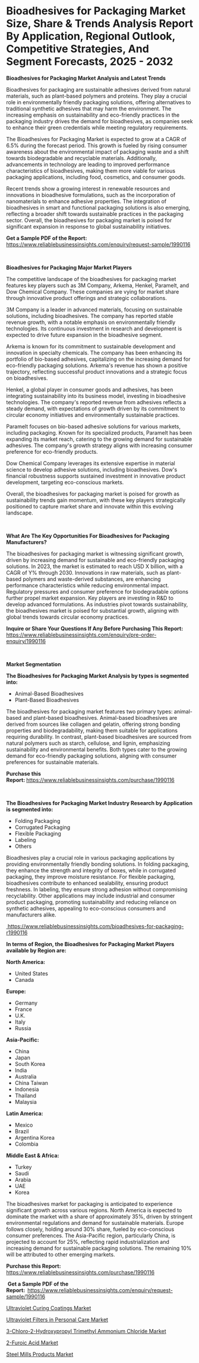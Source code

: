<p><h1>Bioadhesives for Packaging Market Size, Share & Trends Analysis Report By Application, Regional Outlook, Competitive Strategies, And Segment Forecasts, 2025 - 2032</h1></p><p><strong>Bioadhesives for Packaging Market Analysis and Latest Trends</strong></p>
<p><p>Bioadhesives for packaging are sustainable adhesives derived from natural materials, such as plant-based polymers and proteins. They play a crucial role in environmentally friendly packaging solutions, offering alternatives to traditional synthetic adhesives that may harm the environment. The increasing emphasis on sustainability and eco-friendly practices in the packaging industry drives the demand for bioadhesives, as companies seek to enhance their green credentials while meeting regulatory requirements.</p><p>The Bioadhesives for Packaging Market is expected to grow at a CAGR of 6.5% during the forecast period. This growth is fueled by rising consumer awareness about the environmental impact of packaging waste and a shift towards biodegradable and recyclable materials. Additionally, advancements in technology are leading to improved performance characteristics of bioadhesives, making them more viable for various packaging applications, including food, cosmetics, and consumer goods.</p><p>Recent trends show a growing interest in renewable resources and innovations in bioadhesive formulations, such as the incorporation of nanomaterials to enhance adhesive properties. The integration of bioadhesives in smart and functional packaging solutions is also emerging, reflecting a broader shift towards sustainable practices in the packaging sector. Overall, the bioadhesives for packaging market is poised for significant expansion in response to global sustainability initiatives.</p></p>
<p><strong>Get a Sample PDF of the Report:&nbsp;</strong> <a href="https://www.reliablebusinessinsights.com/enquiry/request-sample/1990116?utm_campaign=84&utm_medium=2&utm_source=Github&utm_content=ia&utm_term=04022025&utm_id=bioadhesives-for-packaging">https://www.reliablebusinessinsights.com/enquiry/request-sample/1990116</a></p>
<p>&nbsp;</p>
<p><strong>Bioadhesives for Packaging Major Market Players</strong></p>
<p><p>The competitive landscape of the bioadhesives for packaging market features key players such as 3M Company, Arkema, Henkel, Paramelt, and Dow Chemical Company. These companies are vying for market share through innovative product offerings and strategic collaborations.</p><p>3M Company is a leader in advanced materials, focusing on sustainable solutions, including bioadhesives. The company has reported stable revenue growth, with a notable emphasis on environmentally friendly technologies. Its continuous investment in research and development is expected to drive future expansion in the bioadhesive segment.</p><p>Arkema is known for its commitment to sustainable development and innovation in specialty chemicals. The company has been enhancing its portfolio of bio-based adhesives, capitalizing on the increasing demand for eco-friendly packaging solutions. Arkema's revenue has shown a positive trajectory, reflecting successful product innovations and a strategic focus on bioadhesives.</p><p>Henkel, a global player in consumer goods and adhesives, has been integrating sustainability into its business model, investing in bioadhesive technologies. The company's reported revenue from adhesives reflects a steady demand, with expectations of growth driven by its commitment to circular economy initiatives and environmentally sustainable practices.</p><p>Paramelt focuses on bio-based adhesive solutions for various markets, including packaging. Known for its specialized products, Paramelt has been expanding its market reach, catering to the growing demand for sustainable adhesives. The company's growth strategy aligns with increasing consumer preference for eco-friendly products.</p><p>Dow Chemical Company leverages its extensive expertise in material science to develop adhesive solutions, including bioadhesives. Dow's financial robustness supports sustained investment in innovative product development, targeting eco-conscious markets.</p><p>Overall, the bioadhesives for packaging market is poised for growth as sustainability trends gain momentum, with these key players strategically positioned to capture market share and innovate within this evolving landscape.</p></p>
<p>&nbsp;</p>
<p><strong>What Are The Key Opportunities For Bioadhesives for Packaging Manufacturers?</strong></p>
<p><p>The bioadhesives for packaging market is witnessing significant growth, driven by increasing demand for sustainable and eco-friendly packaging solutions. In 2023, the market is estimated to reach USD X billion, with a CAGR of Y% through 2030. Innovations in raw materials, such as plant-based polymers and waste-derived substances, are enhancing performance characteristics while reducing environmental impact. Regulatory pressures and consumer preference for biodegradable options further propel market expansion. Key players are investing in R&D to develop advanced formulations. As industries pivot towards sustainability, the bioadhesives market is poised for substantial growth, aligning with global trends towards circular economy practices.</p></p>
<p><strong>Inquire or Share Your Questions If Any Before Purchasing This Report:</strong> <a href="https://www.reliablebusinessinsights.com/enquiry/pre-order-enquiry/1990116?utm_campaign=84&utm_medium=2&utm_source=Github&utm_content=ia&utm_term=04022025&utm_id=bioadhesives-for-packaging">https://www.reliablebusinessinsights.com/enquiry/pre-order-enquiry/1990116</a></p>
<p>&nbsp;</p>
<p><strong>Market Segmentation</strong></p>
<p><strong>The Bioadhesives for Packaging Market Analysis by types is segmented into:</strong></p>
<p><ul><li>Animal-Based Bioadhesives</li><li>Plant-Based Bioadhesives</li></ul></p>
<p><p>The bioadhesives for packaging market features two primary types: animal-based and plant-based bioadhesives. Animal-based bioadhesives are derived from sources like collagen and gelatin, offering strong bonding properties and biodegradability, making them suitable for applications requiring durability. In contrast, plant-based bioadhesives are sourced from natural polymers such as starch, cellulose, and lignin, emphasizing sustainability and environmental benefits. Both types cater to the growing demand for eco-friendly packaging solutions, aligning with consumer preferences for sustainable materials.</p></p>
<p><strong>Purchase this Report:&nbsp;</strong><a href="https://www.reliablebusinessinsights.com/purchase/1990116?utm_campaign=84&utm_medium=2&utm_source=Github&utm_content=ia&utm_term=04022025&utm_id=bioadhesives-for-packaging">https://www.reliablebusinessinsights.com/purchase/1990116</a></p>
<p>&nbsp;</p>
<p><strong>The Bioadhesives for Packaging Market Industry Research by Application is segmented into:</strong></p>
<p><ul><li>Folding Packaging</li><li>Corrugated Packaging</li><li>Flexible Packaging</li><li>Labeling</li><li>Others</li></ul></p>
<p><p>Bioadhesives play a crucial role in various packaging applications by providing environmentally friendly bonding solutions. In folding packaging, they enhance the strength and integrity of boxes, while in corrugated packaging, they improve moisture resistance. For flexible packaging, bioadhesives contribute to enhanced sealability, ensuring product freshness. In labeling, they ensure strong adhesion without compromising recyclability. Other applications may include industrial and consumer product packaging, promoting sustainability and reducing reliance on synthetic adhesives, appealing to eco-conscious consumers and manufacturers alike.</p></p>
<p><a href="https://www.reliablebusinessinsights.com/bioadhesives-for-packaging-r1990116?utm_campaign=84&utm_medium=2&utm_source=Github&utm_content=ia&utm_term=04022025&utm_id=bioadhesives-for-packaging">&nbsp;https://www.reliablebusinessinsights.com/bioadhesives-for-packaging-r1990116</a></p>
<p><strong>In terms of Region, the Bioadhesives for Packaging Market Players available by Region are:</strong></p>
<p>
    <p> <strong> North America: </strong>
        <ul>
            <li>United States</li>
            <li>Canada</li>
        </ul>
        </p> 
    <p> <strong> Europe: </strong>
        <ul>
            <li>Germany</li>
            <li>France</li>
            <li>U.K.</li>
            <li>Italy</li>
            <li>Russia</li>
        </ul>
        </p> 
    <p> <strong> Asia-Pacific: </strong>
        <ul>
            <li>China</li>
            <li>Japan</li>
            <li>South Korea</li>
            <li>India</li>
            <li>Australia</li>
            <li>China Taiwan</li>
            <li>Indonesia</li>
            <li>Thailand</li>
            <li>Malaysia</li>
        </ul>
        </p> 
    <p> <strong> Latin America: </strong>
        <ul>
            <li>Mexico</li>
            <li>Brazil</li>
            <li>Argentina Korea</li>
            <li>Colombia</li>
        </ul>
        </p> 
    <p> <strong> Middle East & Africa: </strong>
        <ul>
            <li>Turkey</li>
            <li>Saudi</li>
            <li>Arabia</li>
            <li>UAE</li>
            <li>Korea</li>
        </ul>
    </p>
    </p>
<p><p>The bioadhesives market for packaging is anticipated to experience significant growth across various regions. North America is expected to dominate the market with a share of approximately 35%, driven by stringent environmental regulations and demand for sustainable materials. Europe follows closely, holding around 30% share, fueled by eco-conscious consumer preferences. The Asia-Pacific region, particularly China, is projected to account for 25%, reflecting rapid industrialization and increasing demand for sustainable packaging solutions. The remaining 10% will be attributed to other emerging markets.</p></p>
<p><strong>Purchase this Report: </strong><a href="https://www.reliablebusinessinsights.com/purchase/1990116?utm_campaign=84&utm_medium=2&utm_source=Github&utm_content=ia&utm_term=04022025&utm_id=bioadhesives-for-packaging">https://www.reliablebusinessinsights.com/purchase/1990116</a></p>
<p>&nbsp;<strong>Get a Sample PDF of the Report:&nbsp;&nbsp;</strong><a href="https://www.reliablebusinessinsights.com/enquiry/request-sample/1990116?utm_campaign=84&utm_medium=2&utm_source=Github&utm_content=ia&utm_term=04022025&utm_id=bioadhesives-for-packaging">https://www.reliablebusinessinsights.com/enquiry/request-sample/1990116</a></p>
<p><strong></strong></p>
<p><p><a href="https://github.com/elitasvimal/Market-Research-Report-List-1/blob/main/ultraviolet-curing-coatings-market.md?utm_campaign=84&utm_medium=2&utm_source=Github&utm_content=ia&utm_term=04022025&utm_id=bioadhesives-for-packaging">Ultraviolet Curing Coatings Market</a></p><p><a href="https://github.com/meuskocov/Market-Research-Report-List-1/blob/main/ultraviolet-filters-in-personal-care-market.md?utm_campaign=84&utm_medium=2&utm_source=Github&utm_content=ia&utm_term=04022025&utm_id=bioadhesives-for-packaging">Ultraviolet Filters in Personal Care Market</a></p><p><a href="https://github.com/beroxiluwaya/Market-Research-Report-List-1/blob/main/3-chloro-2-hydroxypropyl-trimethyl-ammonium-chloride-market.md?utm_campaign=84&utm_medium=2&utm_source=Github&utm_content=ia&utm_term=04022025&utm_id=bioadhesives-for-packaging">3-Chloro-2-Hydroxypropyl Trimethyl Ammonium Chloride Market</a></p><p><a href="https://github.com/genayziben/Market-Research-Report-List-1/blob/main/2-furoic-acid-market.md?utm_campaign=84&utm_medium=2&utm_source=Github&utm_content=ia&utm_term=04022025&utm_id=bioadhesives-for-packaging">2-Furoic Acid Market</a></p><p><a href="https://github.com/binnazcassam/Market-Research-Report-List-1/blob/main/steel-mills-products-market.md?utm_campaign=84&utm_medium=2&utm_source=Github&utm_content=ia&utm_term=04022025&utm_id=bioadhesives-for-packaging">Steel Mills Products Market</a></p></p>